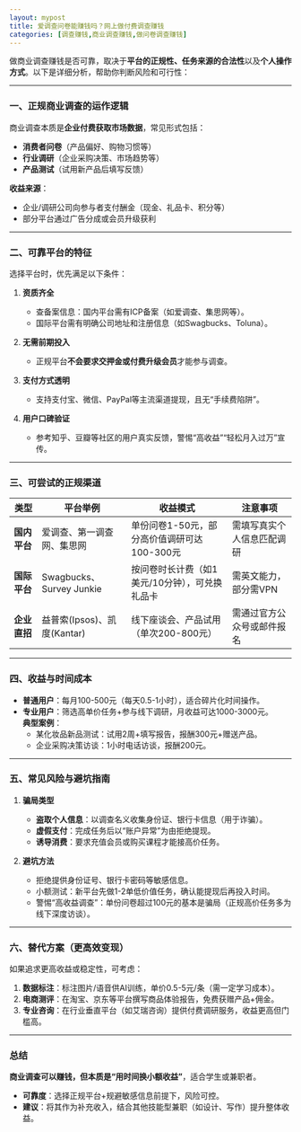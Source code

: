 ```yaml
---
layout: mypost
title: 爱调查问卷能赚钱吗？网上做付费调查赚钱
categories: [调查赚钱,商业调查赚钱,做问卷调查赚钱]
---
```


做商业调查赚钱是否可靠，取决于**平台的正规性、任务来源的合法性**以及**个人操作方式**。以下是详细分析，帮助你判断风险和可行性：

---

### **一、正规商业调查的运作逻辑**
商业调查本质是**企业付费获取市场数据**，常见形式包括：
- **消费者问卷**（产品偏好、购物习惯等）
- **行业调研**（企业采购决策、市场趋势等）
- **产品测试**（试用新产品后填写反馈）

**收益来源**：
- 企业/调研公司向参与者支付酬金（现金、礼品卡、积分等）
- 部分平台通过广告分成或会员升级获利

---

### **二、可靠平台的特征**
选择平台时，优先满足以下条件：
1. **资质齐全**  
   - 查备案信息：国内平台需有ICP备案（如爱调查、集思网等）。
   - 国际平台需有明确公司地址和注册信息（如Swagbucks、Toluna）。

2. **无需前期投入**  
   - 正规平台**不会要求交押金或付费升级会员**才能参与调查。

3. **支付方式透明**  
   - 支持支付宝、微信、PayPal等主流渠道提现，且无“手续费陷阱”。

4. **用户口碑验证**  
   - 参考知乎、豆瓣等社区的用户真实反馈，警惕“高收益”“轻松月入过万”宣传。

---

### **三、可尝试的正规渠道**
| **类型**       | **平台举例**                 | **收益模式**                               | **注意事项**                     |
|----------------|-----------------------------|------------------------------------------|--------------------------------|
| **国内平台**    | 爱调查、第一调查网、集思网       | 单份问卷1-50元，部分高价值调研可达100-300元 | 需填写真实个人信息匹配调研       |
| **国际平台**    | Swagbucks、Survey Junkie    | 按问卷时长计费（如1美元/10分钟），可兑换礼品卡 | 需英文能力，部分需VPN          |
| **企业直招**    | 益普索(Ipsos)、凯度(Kantar)  | 线下座谈会、产品试用（单次200-800元）       | 需通过官方公众号或邮件报名       |

---

### **四、收益与时间成本**
- **普通用户**：每月100-500元（每天0.5-1小时），适合碎片化时间操作。  
- **专业用户**：筛选高单价任务+参与线下调研，月收益可达1000-3000元。  
**典型案例**：  
  - 某化妆品新品测试：试用2周+填写报告，报酬300元+赠送产品。  
  - 企业采购决策访谈：1小时电话访谈，报酬200元。  

---

### **五、常见风险与避坑指南**
1. **骗局类型**  
   - **盗取个人信息**：以调查名义收集身份证、银行卡信息（用于诈骗）。  
   - **虚假支付**：完成任务后以“账户异常”为由拒绝提现。  
   - **诱导消费**：要求充值会员或购买课程才能接高价任务。  

2. **避坑方法**  
   - 拒绝提供身份证号、银行卡密码等敏感信息。  
   - 小额测试：新平台先做1-2单低价值任务，确认能提现后再投入时间。  
   - 警惕“高收益调查”：单份问卷超过100元的基本是骗局（正规高价任务多为线下深度访谈）。  

---

### **六、替代方案（更高效变现）**
如果追求更高收益或稳定性，可考虑：  
1. **数据标注**：标注图片/语音供AI训练，单价0.5-5元/条（需一定学习成本）。  
2. **电商测评**：在淘宝、京东等平台撰写商品体验报告，免费获赠产品+佣金。  
3. **专业咨询**：在行业垂直平台（如艾瑞咨询）提供付费调研服务，收益更高但门槛高。  

---

### **总结**  
**商业调查可以赚钱，但本质是“用时间换小额收益”**，适合学生或兼职者。  
- **可靠度**：选择正规平台+规避敏感信息前提下，风险可控。  
- **建议**：将其作为补充收入，结合其他技能型兼职（如设计、写作）提升整体收益。
